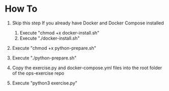 # How To

1. Skip this step If you already have Docker and Docker Compose installed

    1. Execute "chmod +x docker-install.sh"
    1. Execute "./docker-install.sh"
    
1. Execute "chmod +x python-prepare.sh"
1. Execute "./python-prepare.sh"
1. Copy the exercise.py and docker-compose.yml files into the root folder of the ops-exercise repo
1. Execute "python3 exercise.py"
